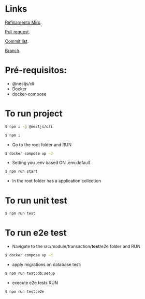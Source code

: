 # Links

[Refinamento Miro](https://miro.com/app/board/uXjVL0yVHSM=/?moveToWidget=3458764611372257897&cot=14).

[Pull request](https://github.com/joaobrasildev/test-malga/pull/1).

[Commit list](https://github.com/joaobrasildev/test-malga/pull/1/commits).

[Branch](https://github.com/joaobrasildev/test-malga/tree/develop).

# Pré-requisitos:

- @nestjs/cli
- Docker
- docker-compose

# To run project
```bash
$ npm i -g @nestjs/cli
```

```bash
$ npm i
```
- Go to the root folder and RUN
```bash
$ docker compose up -d
```
- Setting you .env based ON .env.default
```bash
$ npm run start
```
- In the root folder has a application collection

# To run unit test
```bash
$ npm run test
```

# To run e2e test

- Navigate to the src/module/transaction/__test__/e2e folder and RUN
```bash
$ docker compose up -d
```

- apply migrations on database test:
```bash
$ npm run test:db:setup
```

- execute e2e tests RUN
```bash
$ npm run test:e2e
```